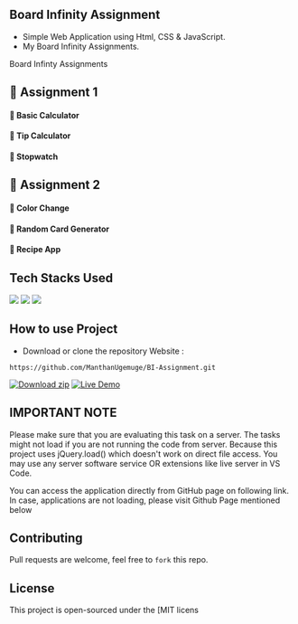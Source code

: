 ## Board Infinity Assignment
- Simple Web Application using Html, CSS & JavaScript.
- My Board Infinity Assignments.

Board Infinty Assignments 

## 📝 Assignment 1
 #### 📍 Basic Calculator
 #### 📍 Tip Calculator
 #### 📍 Stopwatch
 
## 📝 Assignment 2
 #### 📍 Color Change
 #### 📍 Random Card Generator
 #### 📍 Recipe App

## Tech Stacks Used

<a target="_blank" href="https://www.w3schools.com/html/default.asp"><img src="https://img.shields.io/badge/html5%20-%23E34F26.svg?&style=for-the-badge&logo=html5&logoColor=white"></img></a>
<a target="_blank" href="https://www.w3schools.com/css/default.asp"><img src="https://img.shields.io/badge/css3%20-%231572B6.svg?&style=for-the-badge&logo=css3&logoColor=white"></img></a>
<a target="_blank" href="https://www.w3schools.com/js/default.asp"><img src="https://img.shields.io/badge/javascript%20-%23323330.svg?&style=for-the-badge&logo=javascript&logoColor=%23F7DF1E"></img></a>

## How to use Project

- Download or clone the repository Website : 

```
https://github.com/ManthanUgemuge/BI-Assignment.git
```

[![Download zip](https://custom-icon-badges.herokuapp.com/badge/-Download-navy?style=for-the-badge&logo=download&logoColor=white "Download zip")](https://github.com/ManthanUgemuge/BI-Assignment/archive/refs/heads/main.zip) 
[![Live Demo](https://custom-icon-badges.herokuapp.com/badge/-Live-brightgreen?style=for-the-badge&logo=eye&logoColor=white "Live Demo")](https://manthanugemuge.github.io/BI-Assignment/)

## IMPORTANT NOTE

Please make sure that you are evaluating this task on a server.
The tasks might not load if you are not running the code from server.
Because this project uses jQuery.load() which doesn't work on direct file access.
You may use any server software service OR extensions like live server in VS Code.

You can access the application directly from GitHub page on following link.
In case, applications are not loading, please visit Github Page mentioned below


## Contributing
Pull requests are welcome, feel free to ```fork``` this repo.

## License
This project is open-sourced under the [MIT licens
